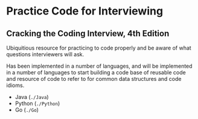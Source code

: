 # Practice Code for Interviewing
## Cracking the Coding Interview, 4th Edition
Ubiquitious resource for practicing to code properly and be aware of what questions interviewers will ask.

Has been implemented in a number of languages, and will be implemented in a number of languages to start building a code base of reusable code and resource of code to refer to for common data structures and code idioms.

  * Java (`./Java`)
  * Python (`./Python`)
  * Go (`./Go`)